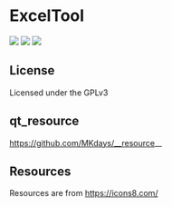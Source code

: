 # ExcelTool
[![](https://img.shields.io/badge/License-GPLv3-red?style=flat-square)](LICENSE.txt)
[![](https://img.shields.io/badge/qt__resource-__resource__-green?style=flat-square)](https://github.com/MKdays/__resource__)
[![](https://img.shields.io/badge/Resources-icons8-blue?style=flat-square)](https://icons8.com/icons)

## License

Licensed under the GPLv3

## qt_resource
https://github.com/MKdays/__resource__

## Resources
Resources are from https://icons8.com/
